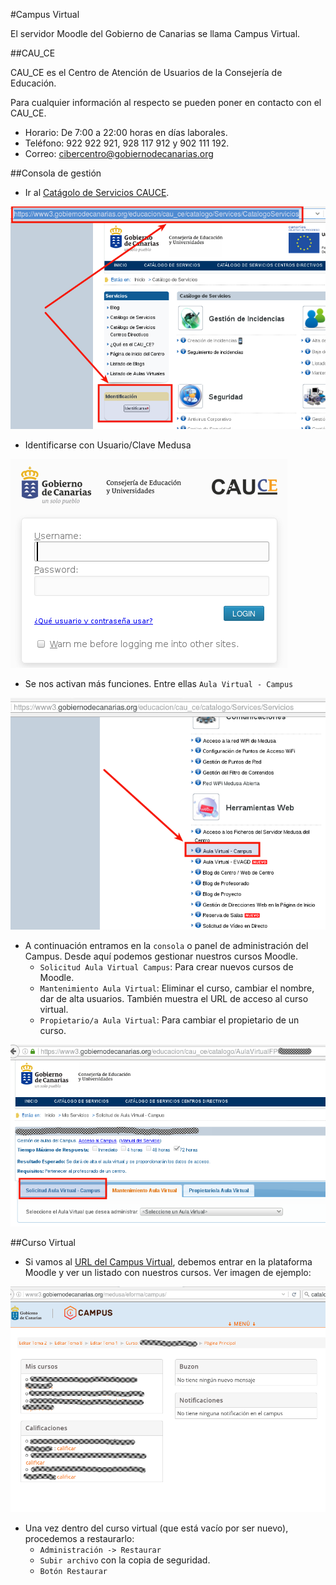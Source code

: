 
#Campus Virtual

El servidor Moodle del Gobierno de Canarias se llama Campus Virtual.

##CAU_CE

CAU_CE es el Centro de Atención de Usuarios de la Consejería de Educación.

Para cualquier información al respecto se pueden poner en contacto con el CAU_CE.
* Horario: De 7:00 a 22:00 horas en días laborales.
* Teléfono: 922 922 921, 928 117 912 y 902 111 192.
* Correo: cibercentro@gobiernodecanarias.org

##Consola de gestión

* Ir al [Catágolo de Servicios CAUCE](https://www3.gobiernodecanarias.org/educacion/cau_ce/catalogo/Services/CatalogoServicios).

![campusvirtual-url.png](./images/campusvirtual-url.png)

* Identificarse con Usuario/Clave Medusa

![campusvirtual-login.png](./images/campusvirtual-login.png)

* Se nos activan más funciones. Entre ellas `Aula Virtual - Campus`

![campusvirtual-ir-a-la-consola.png](./images/campusvirtual-ir-a-la-consola.png)

* A continuación entramos en la `consola` o panel de administración del Campus.
Desde aquí podemos gestionar nuestros cursos Moodle.
    * `Solicitud Aula Virtual Campus`: Para crear nuevos cursos de Moodle.
    * `Mantenimiento Aula Virtual`: Eliminar el curso, cambiar el nombre,
    dar de alta usuarios. También muestra el URL de acceso al curso virtual.
    * `Propietario/a Aula Virtual`: Para cambiar el propietario de un curso.

![campusvirtual-consola.png](./images/campusvirtual-consola.png)

##Curso Virtual

* Si vamos al [URL del Campus Virtual](http://www3.gobiernodecanarias.org/medusa/eforma/campus/),
debemos entrar en la plataforma Moodle y ver un listado con nuestros cursos.
Ver imagen de ejemplo:

![campusvirtual-moodle.png](./images/campusvirtual-moodle.png)

* Una vez dentro del curso virtual (que está vacío por ser nuevo), procedemos
a restaurarlo:
    * `Administración -> Restaurar`
    * `Subir archivo` con la copia de seguridad.
    * `Botón Restaurar`

